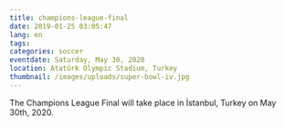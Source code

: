 ```yaml
---
title: champions-league-final
date: 2019-01-25 03:05:47
lang: en
tags:
categories: soccer
eventdate: Saturday, May 30, 2020
location: Atatürk Olympic Stadium, Turkey
thumbnail: /images/uploads/super-bowl-iv.jpg
---
```


The Champions League Final will take place in İstanbul, Turkey on May 30th, 2020.   